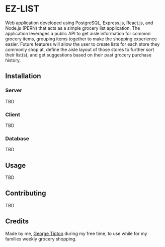 # EZ-LIST

Web application developed using PostgreSQL, Express.js, React.js, and Node.js (PERN) that acts as a simple grocery list application. The application leverages a public API to get aisle information for common grocery items, grouping items together to make the shopping experience easier. Future features will allow the user to create lists for each store they commonly shop at, define the aisle layout of those stores to further sort their list(s), and get suggestions based on their past grocery purchase history. 

## Installation

### Server
TBD

### Client
TBD

### Database
TBD

## Usage
TBD

## Contributing
TBD

## Credits

Made by me, [George Tipton](http://georgetipton.com) during my free time, to use while for my families weekly grocery shopping. 
